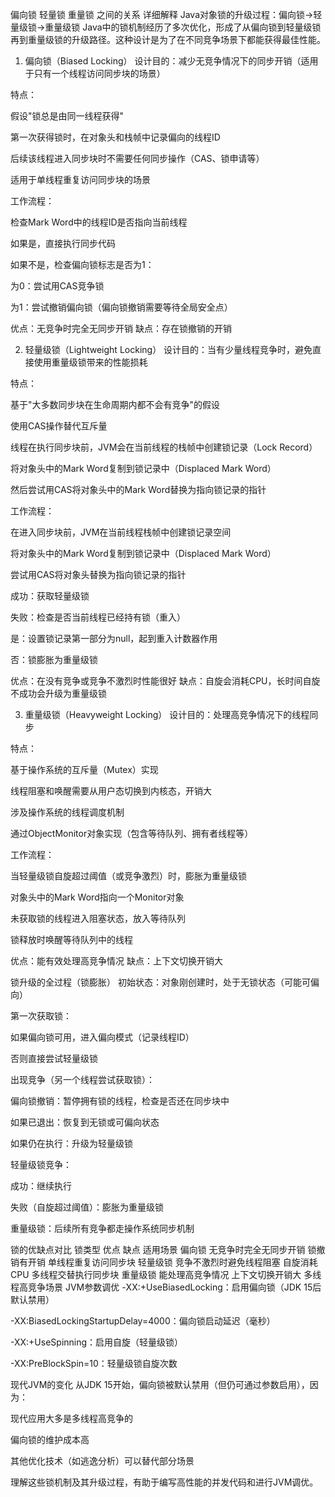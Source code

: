 偏向锁 轻量锁 重量锁 之间的关系 详细解释
Java对象锁的升级过程：偏向锁→轻量级锁→重量级锁
Java中的锁机制经历了多次优化，形成了从偏向锁到轻量级锁再到重量级锁的升级路径。这种设计是为了在不同竞争场景下都能获得最佳性能。

1. 偏向锁（Biased Locking）
   设计目的：减少无竞争情况下的同步开销（适用于只有一个线程访问同步块的场景）

特点：

假设"锁总是由同一线程获得"

第一次获得锁时，在对象头和栈帧中记录偏向的线程ID

后续该线程进入同步块时不需要任何同步操作（CAS、锁申请等）

适用于单线程重复访问同步块的场景

工作流程：

检查Mark Word中的线程ID是否指向当前线程

如果是，直接执行同步代码

如果不是，检查偏向锁标志是否为1：

为0：尝试用CAS竞争锁

为1：尝试撤销偏向锁（偏向锁撤销需要等待全局安全点）

优点：无竞争时完全无同步开销
缺点：存在锁撤销的开销

2. 轻量级锁（Lightweight Locking）
   设计目的：当有少量线程竞争时，避免直接使用重量级锁带来的性能损耗

特点：

基于"大多数同步块在生命周期内都不会有竞争"的假设

使用CAS操作替代互斥量

线程在执行同步块前，JVM会在当前线程的栈帧中创建锁记录（Lock Record）

将对象头中的Mark Word复制到锁记录中（Displaced Mark Word）

然后尝试用CAS将对象头中的Mark Word替换为指向锁记录的指针

工作流程：

在进入同步块前，JVM在当前线程栈帧中创建锁记录空间

将对象头中的Mark Word复制到锁记录中（Displaced Mark Word）

尝试用CAS将对象头替换为指向锁记录的指针

成功：获取轻量级锁

失败：检查是否当前线程已经持有锁（重入）

是：设置锁记录第一部分为null，起到重入计数器作用

否：锁膨胀为重量级锁

优点：在没有竞争或竞争不激烈时性能很好
缺点：自旋会消耗CPU，长时间自旋不成功会升级为重量级锁

3. 重量级锁（Heavyweight Locking）
   设计目的：处理高竞争情况下的线程同步

特点：

基于操作系统的互斥量（Mutex）实现

线程阻塞和唤醒需要从用户态切换到内核态，开销大

涉及操作系统的线程调度机制

通过ObjectMonitor对象实现（包含等待队列、拥有者线程等）

工作流程：

当轻量级锁自旋超过阈值（或竞争激烈）时，膨胀为重量级锁

对象头中的Mark Word指向一个Monitor对象

未获取锁的线程进入阻塞状态，放入等待队列

锁释放时唤醒等待队列中的线程

优点：能有效处理高竞争情况
缺点：上下文切换开销大

锁升级的全过程（锁膨胀）
初始状态：对象刚创建时，处于无锁状态（可能可偏向）

第一次获取锁：

如果偏向锁可用，进入偏向模式（记录线程ID）

否则直接尝试轻量级锁

出现竞争（另一个线程尝试获取锁）：

偏向锁撤销：暂停拥有锁的线程，检查是否还在同步块中

如果已退出：恢复到无锁或可偏向状态

如果仍在执行：升级为轻量级锁

轻量级锁竞争：

成功：继续执行

失败（自旋超过阈值）：膨胀为重量级锁

重量级锁：后续所有竞争都走操作系统同步机制

锁的优缺点对比
锁类型	优点	缺点	适用场景
偏向锁	无竞争时完全无同步开销	锁撤销有开销	单线程重复访问同步块
轻量级锁	竞争不激烈时避免线程阻塞	自旋消耗CPU	多线程交替执行同步块
重量级锁	能处理高竞争情况	上下文切换开销大	多线程高竞争场景
JVM参数调优
-XX:+UseBiasedLocking：启用偏向锁（JDK 15后默认禁用）

-XX:BiasedLockingStartupDelay=4000：偏向锁启动延迟（毫秒）

-XX:+UseSpinning：启用自旋（轻量级锁）

-XX:PreBlockSpin=10：轻量级锁自旋次数

现代JVM的变化
从JDK 15开始，偏向锁被默认禁用（但仍可通过参数启用），因为：

现代应用大多是多线程高竞争的

偏向锁的维护成本高

其他优化技术（如逃逸分析）可以替代部分场景

理解这些锁机制及其升级过程，有助于编写高性能的并发代码和进行JVM调优。
